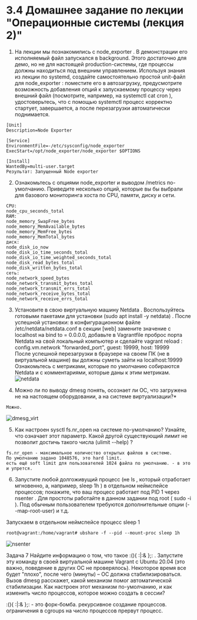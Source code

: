 # 3.4 Домашнее задание по лекции "Операционные системы (лекция 2)"

1. На лекции мы познакомились с node_exporter . В демонстрации его исполняемый файл запускался в
background. Этого достаточно для демо, но не для настоящей production-системы, где процессы должны находиться
под внешним управлением. Используя знания из лекции по systemd, создайте самостоятельно простой unit-файл для node_exporter : поместите его в автозагрузку, предусмотрите возможность добавления опций к запускаемому процессу через внешний файл (посмотрите, например, на systemctl cat cron ), удостоверьтесь, что с помощью systemctl процесс корректно стартует, завершается, а после перезагрузки автоматически поднимается.

```
[Unit]  
Description=Node Exporter  
  
[Service]  
EnvironmentFile=-/etc/sysconfig/node_exporter  
ExecStart=/opt/node_exporter/node_exporter $OPTIONS  
  
[Install]  
WantedBy=multi-user.target  
Результат: Запущенный Node exporter
```
2. Ознакомьтесь с опциями node_exporter и выводом /metrics по-умолчанию. Приведите несколько опций,
которые вы бы выбрали для базового мониторинга хоста по CPU, памяти, диску и сети.

```
CPU:
node_cpu_seconds_total
RAM:
node_memory_SwapFree_bytes
node_memory_MemAvailable_bytes
node_memory_MemFree_bytes
node_memory_MemTotal_bytes
диск:
node_disk_io_now
node_disk_io_time_seconds_total
node_disk_io_time_weighted_seconds_total
node_disk_read_bytes_total
node_disk_written_bytes_total
сеть:
node_network_speed_bytes
node_network_transmit_bytes_total
node_network_transmit_errs_total
node_network_receive_bytes_total
node_network_receive_errs_total
```

3. Установите в свою виртуальную машину Netdata . Воспользуйтесь готовыми пакетами для установки
(sudo apt install -y netdata) . После успешной установки:
в конфигурационном файле /etc/netdata/netdata.conf в секции [web]
замените значение с localhost на bind to = 0.0.0.0,
добавьте в Vagrantfile проброс порта Netdata на свой локальный компьютер и сделайте vagrant reload :
config.vm.network "forwarded_port", guest: 19999, host: 19999  
После успешной перезагрузки в браузере на своем ПК (не в виртуальной машине) вы должны суметь зайти на localhost:19999
Ознакомьтесь с метриками, которые по умолчанию собираются Netdata и с комментариями, которые даны к этим метрикам.
![netdata](https://user-images.githubusercontent.com/92970717/143732026-f12b191d-1189-4c56-be45-4674a3aee6f9.png)


4. Можно ли по выводу dmesg понять, осознает ли ОС, что загружена не на настоящем оборудовании,
а на системе виртуализации?*

```
Можно.
```
![dmesg_virt](https://user-images.githubusercontent.com/92970717/143731899-9854e0cf-8f4b-4ea5-a018-7be54f0e4c1e.png)

5. Как настроен sysctl fs.nr_open на системе по-умолчанию? Узнайте, что означает
этот параметр. Какой другой существующий лимит не позволит достичь такого числа (ulimit --help) ?

```
fs.nr_open - максимальное количество открытых файлов в системе.
По умолчанию задано 1048576, это hard limit.
есть ещё soft limit для пользователей 1024 файла по умолчанию. - в это и упрется.
```

6. Запустите любой долгоживущий процесс (не ls , который отработает мгновенно, а, например, sleep 1h )
в отдельном неймспейсе процессов; покажите, что ваш процесс работает под PID 1 через nsenter .
Для простоты работайте в данном задании под root ( sudo -i ). Под обычным пользователем требуются дополнительные
опции (--map-root-user) и т.д.

Запускаем в отдельном неймспейсе процесс sleep 1
```
root@vagrant:/home/vagrant# ubshare -f --pid --mount-proc sleep 1h
```

![nsenter](https://user-images.githubusercontent.com/92970717/143731950-ac4841bc-812a-4c57-bcf4-4d465a3ab880.png)


Задача 7
Найдите информацию о том, что такое :(){ :|:& };: . Запустите эту команду в своей виртуальной машине
Vagrant с Ubuntu 20.04 (это важно, поведение в других ОС не проверялось). Некоторое время все будет "плохо",
после чего (минуты) – ОС должна стабилизироваться. Вызов dmesg расскажет, какой механизм помог автоматической
стабилизации. Как настроен этот механизм по-умолчанию, и как изменить число процессов, которое можно создать в сессии?

:(){ :|:& };: - это форк-бомба. рекурсивное создание процессов. ограничения в cgroups на число процессов прервут процесс. 
